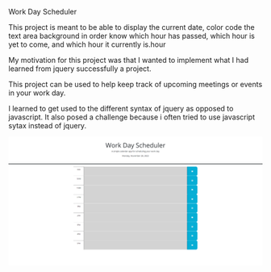 Work Day Scheduler

This project is meant to be able to display the current date, color code the text area background in order
know which hour has passed, which hour is yet to come, and which hour it currently is.hour


My motivation for this project was that I wanted to implement what I had learned from jquery successfully
a project.

This project can be used to help keep track of upcoming meetings or events in your work day.

I learned to get used to the different syntax of jquery as opposed to javascript. It also posed a challenge
because i often tried to use javascript sytax instead of jquery.


![Getting Started](images/screenshot.png)
